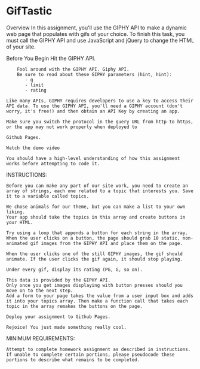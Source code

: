 # GifTastic

Overview
    In this assignment, you'll use the GIPHY API to make a dynamic web page that populates with gifs of your choice. To finish this task, you must call the GIPHY API and use JavaScript and jQuery to change the HTML of your site.

Before You Begin
    Hit the GIPHY API.

        Fool around with the GIPHY API. Giphy API.
        Be sure to read about these GIPHY parameters (hint, hint):
           - q
           - limit
           - rating

    Like many APIs, GIPHY requires developers to use a key to access their API data. To use the GIPHY API, you'll need a GIPHY account (don't worry, it's free!) and then obtain an API Key by creating an app.
    
    Make sure you switch the protocol in the query URL from http to https, or the app may not work properly when deployed to

    Github Pages.

    Watch the demo video

    You should have a high-level understanding of how this assignment works before attempting to code it.

INSTRUCTIONS:

    Before you can make any part of our site work, you need to create an array of strings, each one related to a topic that interests you. Save it to a variable called topics.

    We chose animals for our theme, but you can make a list to your own liking.
    Your app should take the topics in this array and create buttons in your HTML.

    Try using a loop that appends a button for each string in the array.
    When the user clicks on a button, the page should grab 10 static, non-animated gif images from the GIPHY API and place them on the page.

    When the user clicks one of the still GIPHY images, the gif should animate. If the user clicks the gif again, it should stop playing.

    Under every gif, display its rating (PG, G, so on).

    This data is provided by the GIPHY API.
    Only once you get images displaying with button presses should you move on to the next step.
    Add a form to your page takes the value from a user input box and adds it into your topics array. Then make a function call that takes each topic in the array remakes the buttons on the page.

    Deploy your assignment to Github Pages.

    Rejoice! You just made something really cool.

MINIMUM REQUIREMENTS:

    Attempt to complete homework assignment as described in instructions. If unable to complete certain portions, please pseudocode these portions to describe what remains to be completed.
